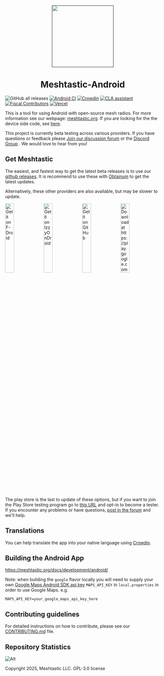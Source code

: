 <p align="center">
  <a href=""><img width="200" height="200" src="https://raw.githubusercontent.com/meshtastic/Meshtastic-Android/refs/heads/main/app/src/main/res/mipmap-xxxhdpi/ic_launcher2.png"></a>
</p>
<h1 align="center">Meshtastic-Android</h1>

![GitHub all releases](https://img.shields.io/github/downloads/meshtastic/meshtastic-android/total)
[![Android CI](https://github.com/meshtastic/Meshtastic-Android/actions/workflows/android.yml/badge.svg)](https://github.com/meshtastic/Meshtastic-Android/actions/workflows/android.yml)
[![Crowdin](https://badges.crowdin.net/e/f440f1a5e094a5858dd86deb1adfe83d/localized.svg)](https://crowdin.meshtastic.org/android)
[![CLA assistant](https://cla-assistant.io/readme/badge/meshtastic/Meshtastic-Android)](https://cla-assistant.io/meshtastic/Meshtastic-Android)
[![Fiscal Contributors](https://opencollective.com/meshtastic/tiers/badge.svg?label=Fiscal%20Contributors&color=deeppink)](https://opencollective.com/meshtastic/)
[![Vercel](https://img.shields.io/static/v1?label=Powered%20by&message=Vercel&style=flat&logo=vercel&color=000000)](https://vercel.com?utm_source=meshtastic&utm_campaign=oss)

This is a tool for using Android with open-source mesh radios. For more information see our webpage: [meshtastic.org](https://www.meshtastic.org). If you are looking for the the device side code, see [here](https://github.com/meshtastic/Meshtastic-device).

This project is currently beta testing across various providers. If you have questions or feedback please [Join our discussion forum](https://github.com/orgs/meshtastic/discussions) or the [Discord Group](https://discord.gg/meshtastic) . We would love to hear from you!



## Get Meshtastic

The easiest, and fastest way to get the latest beta releases is to use our [github releases](https://github.com/meshtastic/Meshtastic-Android/releases). It is recommend to use these with [Obtainum](https://github.com/ImranR98/Obtainium) to get the latest updates.

Alternatively, these other providers are also available, but may be slower to update. 

[<img src="https://fdroid.gitlab.io/artwork/badge/get-it-on.png"
alt="Get it on F-Droid"
width="24%">](https://f-droid.org/packages/com.geeksville.mesh/)
[<img src="https://gitlab.com/IzzyOnDroid/repo/-/raw/master/assets/IzzyOnDroid.png"
alt="Get it on IzzyOnDroid"
width="24%">](https://apt.izzysoft.de/fdroid/index/apk/com.geeksville.mesh)
[<img src="https://github.com/machiav3lli/oandbackupx/blob/034b226cea5c1b30eb4f6a6f313e4dadcbb0ece4/badge_github.png"
alt="Get it on GitHub"
width="24%">](https://github.com/meshtastic/Meshtastic-Android/releases)
[<img src="https://play.google.com/intl/en_us/badges/static/images/badges/en_badge_web_generic.png"
alt="Download at https://play.google.com/store/apps/details?id=com.geeksville.mesh]"
width="24%">](https://play.google.com/store/apps/details?id=com.geeksville.mesh&referrer=utm_source%3Dgithub-android-readme)

The play store is the last to update of these options, but if you want to join the Play Store testing program go to [this URL](https://play.google.com/apps/testing/com.geeksville.mesh) and opt-in to become a tester.
If you encounter any problems or have questions, [post in the forum](https://github.com/orgs/meshtastic/discussions) and we'll help.

## Translations

You can help translate the app into your native language using [Crowdin](https://crowdin.meshtastic.org/android).

## Building the Android App

https://meshtastic.org/docs/development/android/

Note: when building the `google` flavor locally you will need to supply your own [Google Maps Android SDK api key](https://developers.google.com/maps/documentation/android-sdk/get-api-key) `MAPS_API_KEY` in `local.properties` in order to use Google Maps.
e.g.
```properties
MAPS_API_KEY=your_google_maps_api_key_here
```

## Contributing guidelines

For detailed instructions on how to contribute, please see our [CONTRIBUTING.md](CONTRIBUTING.md) file.

## Repository Statistics
![Alt](https://repobeats.axiom.co/api/embed/fdb0a61e65b85e53bf4b5f92e634b0f352953d00.svg "Repobeats analytics image")

Copyright 2025, Meshtastic LLC. GPL-3.0 license
